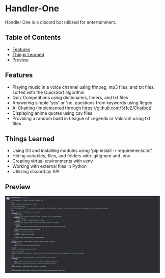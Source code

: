 # Handler-One

Handler One is a discord bot utilized for entertainment.

## Table of Contents
* [Features](#features)
* [Things Learned](#things-learned)
* [Preview](#preview)

## Features
* Playing music in a voice channel using ffmpeg, mp3 files, and txt files, sorted with the QuickSort algorithm
* Quiz Competitions using dictionaries, timers, and txt files
* Answering simple 'yes' or 'no' questions from keywords using Regex
* AI Chatting (implemented through https://github.com/3r1cZ/Chatbot)
* Displaying anime quotes using csv files
* Providing a random build in League of Legends or Valorant using txt files

## Things Learned
* Using Git and installing modules using 'pip install -r requirements.txt'
* Hiding variables, files, and folders with .gitignore and .env
* Creating virtual environments with venv
* Working with external files in Python
* Utilizing discord.py API

## Preview
<img src='discordBotSep2023.png'>
